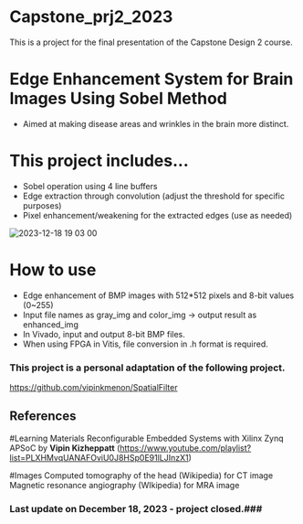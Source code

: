 # Capstone_prj2_2023
This is a project for the final presentation of the Capstone Design 2 course.

# Edge Enhancement System for Brain Images Using Sobel Method
- Aimed at making disease areas and wrinkles in the brain more distinct.

# This project includes...
- Sobel operation using 4 line buffers
- Edge extraction through convolution (adjust the threshold for specific purposes)
- Pixel enhancement/weakening for the extracted edges (use as needed)

![2023-12-18 19 03 00](https://github.com/G-M-Kim/Capstone_prj2_2023/assets/127372167/b1fe948d-d417-4499-9dcd-d940def06cb4)

# How to use
- Edge enhancement of BMP images with 512*512 pixels and 8-bit values (0~255)
- Input file names as gray_img and color_img -> output result as enhanced_img
- In Vivado, input and output 8-bit BMP files.
- When using FPGA in Vitis, file conversion in .h format is required.

### This project is a personal adaptation of the following project. ###
https://github.com/vipinkmenon/SpatialFilter

## References
#Learning Materials
Reconfigurable Embedded Systems with Xilinx Zynq APSoC by **Vipin Kizheppatt**
(https://www.youtube.com/playlist?list=PLXHMvqUANAFOviU0J8HSp0E91lLJInzX1)

#Images
Computed tomography of the head (Wikipedia) for CT image
Magnetic resonance angiography (WIkipedia) for MRA image

### Last update on December 18, 2023 - project closed.###
